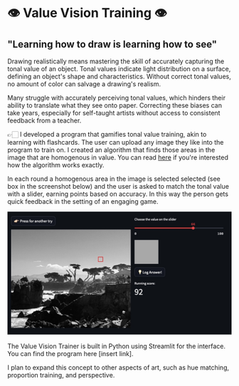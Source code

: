 # 👁 Value Vision Training 👁

## "Learning how to draw is learning how to see"

Drawing realistically means mastering the skill of accurately capturing the tonal value of an object. Tonal values indicate light distribution on a surface, defining an object's shape and characteristics. Without correct tonal values, no amount of color can salvage a drawing's realism.

Many struggle with accurately perceiving tonal values, which hinders their ability to translate what they see onto paper. Correcting these biases can take years, especially for self-taught artists without access to consistent feedback from a teacher.

👉🏻 I developed a program that gamifies tonal value training, akin to learning with flashcards. The user can upload any image they like into the program to train on. I created an algorithm that finds those areas in the image that are homogenous in value. You can read [here](https://m-guseva.github.io/portfolio/ImageAlgorithm/) if you're interested how the algorithm works exactly.

In each round a homogenous area in the image is selected selected (see box in the screenshot below) and the user is asked to match the tonal value with a slider, earning points based on accuracy. In this way the person gets quick feedback in the setting of an engaging game.


![alt text](interface.png)

The Value Vision Trainer is built in Python using Streamlit for the interface. You can find the program here [insert link]. 

I plan to expand this concept to other aspects of art, such as hue matching, proportion training, and perspective. 
